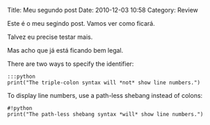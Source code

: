 Title: Meu segundo post
Date: 2010-12-03 10:58
Category: Review

Este é o meu segindo post.
Vamos ver como ficará.

Talvez eu precise testar mais.

Mas acho que já está ficando bem legal.

There are two ways to specify the identifier:

    :::python
    print("The triple-colon syntax will *not* show line numbers.")

To display line numbers, use a path-less shebang instead of colons:

    #!python
    print("The path-less shebang syntax *will* show line numbers.")

